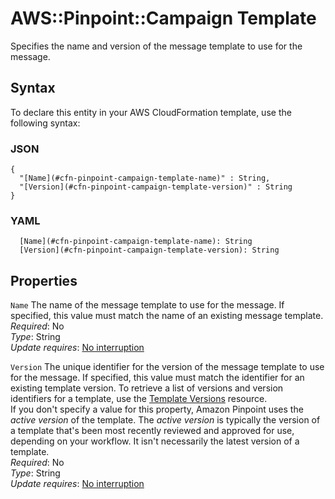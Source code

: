 # AWS::Pinpoint::Campaign Template<a name="aws-properties-pinpoint-campaign-template"></a>

Specifies the name and version of the message template to use for the message\.

## Syntax<a name="aws-properties-pinpoint-campaign-template-syntax"></a>

To declare this entity in your AWS CloudFormation template, use the following syntax:

### JSON<a name="aws-properties-pinpoint-campaign-template-syntax.json"></a>

```
{
  "[Name](#cfn-pinpoint-campaign-template-name)" : String,
  "[Version](#cfn-pinpoint-campaign-template-version)" : String
}
```

### YAML<a name="aws-properties-pinpoint-campaign-template-syntax.yaml"></a>

```
  [Name](#cfn-pinpoint-campaign-template-name): String
  [Version](#cfn-pinpoint-campaign-template-version): String
```

## Properties<a name="aws-properties-pinpoint-campaign-template-properties"></a>

`Name`  <a name="cfn-pinpoint-campaign-template-name"></a>
The name of the message template to use for the message\. If specified, this value must match the name of an existing message template\.  
*Required*: No  
*Type*: String  
*Update requires*: [No interruption](https://docs.aws.amazon.com/AWSCloudFormation/latest/UserGuide/using-cfn-updating-stacks-update-behaviors.html#update-no-interrupt)

`Version`  <a name="cfn-pinpoint-campaign-template-version"></a>
The unique identifier for the version of the message template to use for the message\. If specified, this value must match the identifier for an existing template version\. To retrieve a list of versions and version identifiers for a template, use the [Template Versions](https://docs.aws.amazon.com/pinpoint/latest/apireference/templates-template-name-template-type-versions.html) resource\.  
If you don't specify a value for this property, Amazon Pinpoint uses the *active version* of the template\. The *active version* is typically the version of a template that's been most recently reviewed and approved for use, depending on your workflow\. It isn't necessarily the latest version of a template\.  
*Required*: No  
*Type*: String  
*Update requires*: [No interruption](https://docs.aws.amazon.com/AWSCloudFormation/latest/UserGuide/using-cfn-updating-stacks-update-behaviors.html#update-no-interrupt)